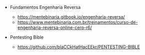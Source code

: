 * Fundamentos Engenharia Reversa
  * https://mentebinaria.gitbook.io/engenharia-reversa/
  * https://www.mentebinaria.com.br/treinamentos/curso-de-engenharia-reversa-online-cero-r6/

* Pentesting Bible
  * https://github.com/blaCCkHatHacEEkr/PENTESTING-BIBLE
